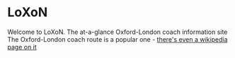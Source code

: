 # LoXoN
Welcome to LoXoN. The at-a-glance Oxford-London coach information site
The Oxford-London coach route is a popular one - <a href="https://en.wikipedia.org/wiki/Oxford_to_London_coach_route">there's even a wikipedia page on it</a>